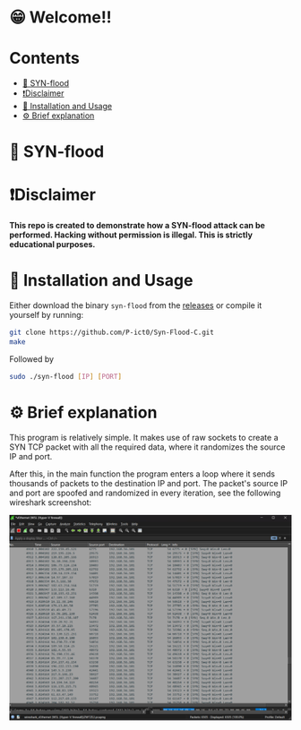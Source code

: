 # 😁 Welcome!!

# Contents
- [👾 SYN-flood](#-syn-flood)
- [❗Disclaimer](#disclaimer)
- [📲 Installation and Usage](#-installation-and-usage)
- [⚙ Brief explanation](#-brief-explanation)


# 👾 SYN-flood


# ❗Disclaimer

**This repo is created to demonstrate how a SYN-flood attack can be performed. Hacking without permission is illegal. This is strictly educational purposes.**

# 📲 Installation and Usage

Either download the binary `syn-flood` from the [releases](https://github.com/P-ict0/Syn-Flood-C/releases) or compile it yourself by running:

```bash
git clone https://github.com/P-ict0/Syn-Flood-C.git
make
```

Followed by
```bash
sudo ./syn-flood [IP] [PORT]
```

# ⚙ Brief explanation

This program is relatively simple. It makes use of raw sockets to create a SYN TCP packet with all the required data, where it randomizes the source IP and port.

After this, in the main function the program enters a loop where it sends thousands of packets to the destination IP and port. The packet's source IP and port are spoofed and randomized in every iteration, see the following wireshark screenshot:

![Wireshark packet capture](images/wireshark_packets.png)

